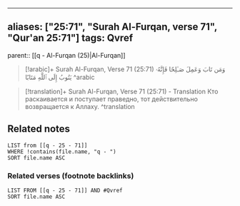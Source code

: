 
---
aliases: ["25:71", "Surah Al-Furqan, verse 71", "Qur'an 25:71"]
tags: Qvref
---

parent:: [[q - Al-Furqan (25)|Al-Furqan]]

> [!arabic]+ Surah Al-Furqan, Verse 71 (25:71)
> <span class="quran-arabic">وَمَن تَابَ وَعَمِلَ صَـٰلِحًا فَإِنَّهُۥ يَتُوبُ إِلَى ٱللَّهِ مَتَابًا</span>
^arabic

> [!translation]+ Surah Al-Furqan, Verse 71 (25:71) - Translation
> Кто раскаивается и поступает праведно, тот действительно возвращается к Аллаху.
^translation



## Related notes
```dataview
LIST from [[q - 25 - 71]]
WHERE !contains(file.name, "q - ")
SORT file.name ASC
```

### Related verses (footnote backlinks)
```dataview
LIST FROM [[q - 25 - 71]] AND #Qvref
SORT file.name ASC
```

